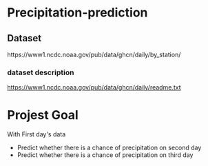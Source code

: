 # Precipitation-prediction

<h2> Dataset </h2>
https://www1.ncdc.noaa.gov/pub/data/ghcn/daily/by_station/
<h3> dataset description </h3>

https://www1.ncdc.noaa.gov/pub/data/ghcn/daily/readme.txt

# Projest Goal

With First day's data
- Predict whether there is a chance of precipitation on second day 
- Predict whether there is a chance of precipitation on third day

